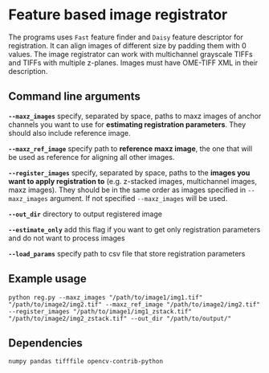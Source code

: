 # Feature based image registrator

The programs uses `Fast` feature finder and `Daisy` feature descriptor for registration. It can align images of different size by padding them with 0 values. The image registrator can work with multichannel grayscale TIFFs and TIFFs with multiple z-planes. Images must have OME-TIFF XML in their description.

## Command line arguments

**`--maxz_images`**     specify, separated by space, paths to maxz images of anchor channels you want to use for **estimating registration parameters**.
They should also include reference image.

**`--maxz_ref_image`**  specify path to **reference maxz image**, the one that will be used as reference for aligning all other images.

**`--register_images`**   specify, separated by space, paths to the **images you want to apply registration to** (e.g. z-stacked images, multichannel images, maxz images).
They should be in the same order as images specified in `--maxz_images` argument. If not specified `--maxz_images` will be used.

**`--out_dir`**     directory to output registered image

**`--estimate_only`** add this flag if you want to get only registration parameters and do not want to process images

**`--load_params`**  specify path to csv file that store registration parameters


## Example usage

`python reg.py --maxz_images "/path/to/image1/img1.tif" "/path/to/image2/img2.tif" --maxz_ref_image "/path/to/image2/img2.tif" --register_images "/path/to/image1/img1_zstack.tif" "/path/to/image2/img2_zstack.tif" --out_dir "/path/to/output/"`

## Dependencies

`numpy pandas tifffile opencv-contrib-python`
